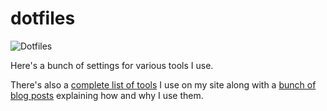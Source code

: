 # dotfiles

![Dotfiles](https://nickjanetakis.com/assets/blog/dotfiles.jpg)

Here's a bunch of settings for various tools I use.

There's also a
[complete list of tools](https://nickjanetakis.com/blog/the-tools-i-use) I use
on my site along with a
[bunch of blog posts](https://nickjanetakis.com/blog/tag/dev-environment-tips-tricks-and-tutorials)
explaining how and why I use them.
